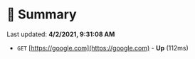 # 📖 Summary
Last updated: **4/2/2021, 9:31:08 AM**

- `GET` [https://google.com](https://google.com) - **Up** (112ms)
